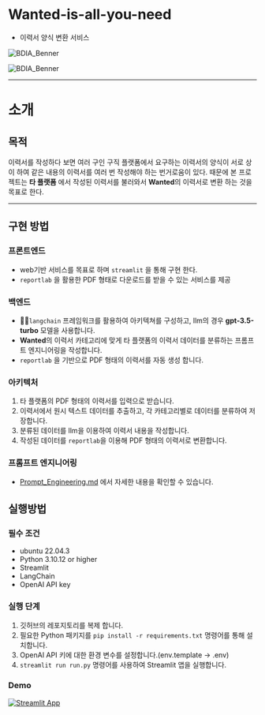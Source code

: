 # Wanted-is-all-you-need
 - 이력서 양식 변환 서비스

![BDIA_Benner]([https://github.com/ETTE154/Wanted-is-all-you-need/assets/109407983/f47bdcb3-529e-4c56-bad2-07cec8f1c3db](https://github.com/ETTE154/Wanted-is-all-you-need/blob/main/BDIA_Benner.png))

![BDIA_Benner](https://github.com/ETTE154/Wanted-is-all-you-need/assets/109407983/6a711052-85b9-487c-8529-c27d6057bbc4)


***
# 소개

## 목적
  이력서를 작성하다 보면 여러 구인 구직 플랫폼에서 요구하는 이력서의 양식이 서로 상이 하여 같은 내용의 이력서를 여러 번 작성해야 하는 번거로움이 있다. 때문에 본 프로젝트는 **타 플랫폼** 에서 작성된 이력서를 불러와서 **Wanted**의 이력서로 변환 하는 것을 목표로 한다.
 
---
## 구현 방법
### 프론트엔드
- web기반 서비스를 목표로 하며 `streamlit` 을 통해 구현 한다.
- `reportlab` 을 활용한 PDF 형태로 다운로드를 받을 수 있는 서비스를 제공
### 백엔드
- 🦜️🔗`langchain` 프레임워크를 활용하여 아키텍쳐를 구성하고, llm의 경우 **gpt-3.5-turbo** 모델을 사용합니다.
- **Wanted**의 이력서 카테고리에 맞게 타 플랫폼의 이력서 데이터를 분류하는 프롬프트 엔지니어링을 작성합니다.
- `reportlab` 을 기반으로 PDF 형태의 이력서를 자동 생성 합니다.
### 아키텍처
1. 타 플랫폼의 PDF 형태의 이력서를 입력으로 받습니다.
2. 이력서에서 원시 텍스트 데이터를 추출하고, 각 카테고리별로 데이터를 분류하여 저장합니다.
3. 분류된 데이터를 llm을 이용하여 이력서 내용을 작성합니다.
4. 작성된 데이터를 `reportlab`을 이용해 PDF 형태의 이력서로 변환합니다.

### 프롬프트 엔지니어링
- [Prompt_Engineering.md](https://github.com/ETTE154/Wanted-is-all-you-need/blob/main/Prompt_Engineering.md) 에서 자세한 내용을 확인할 수 있습니다.

## 실행방법

### 필수 조건

- ubuntu 22.04.3
- Python 3.10.12 or higher
- Streamlit
- LangChain
- OpenAI API key

### 실행 단계

1. 깃허브의 레포지토리를 복제 합니다.
2. 필요한 Python 패키지를 `pip install -r requirements.txt` 명령어를 통해 설치합니다.
3. OpenAI API 키에 대한 환경 변수를 설정합니다.(env.template -> .env)
4. `streamlit run run.py` 명령어를 사용하여 Streamlit 앱을 실행합니다.

### Demo

[![Streamlit App](https://static.streamlit.io/badges/streamlit_badge_black_white.svg)](https://wanted.streamlit.app/)

